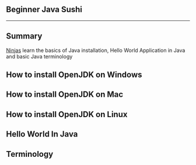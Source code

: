 ## Beginner Java Sushi

-----

## Summary

 [Ninjas](Ninjas.md) learn the basics of Java
installation, Hello World Application in Java and basic Java terminology


## How to install OpenJDK on Windows

## How to install OpenJDK on Mac

## How to install OpenJDK on Linux

## Hello World In Java

## Terminology
